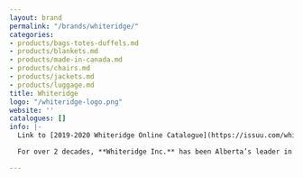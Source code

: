 ```yaml
---
layout: brand
permalink: "/brands/whiteridge/"
categories:
- products/bags-totes-duffels.md
- products/blankets.md
- products/made-in-canada.md
- products/chairs.md
- products/jackets.md
- products/luggage.md
title: Whiteridge
logo: "/whiteridge-logo.png"
website: ''
catalogues: []
info: |-
  Link to [2019-2020 Whiteridge Online Catalogue](https://issuu.com/whiteridgeinc/docs/wr_catalog_2019-2020-hires?fr=sMmE0NDE5NTk2Nw)

  For over 2 decades, **Whiteridge Inc.** has been Alberta’s leader in corporate, team, and recreational apparel.  Having grown from a 4 page flyer in 1997, their line has flourished to over 200 items. In 2014, the Whiteridge team was proud to introduce the Kuma line to its ever expanding products.

---
```

